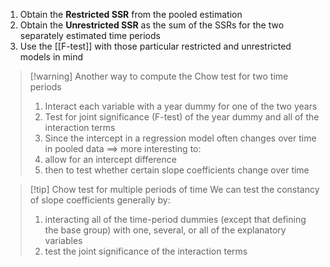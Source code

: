 1. Obtain the **Restricted SSR** from the pooled estimation
2. Obtain the **Unrestricted SSR** as the sum of the SSRs for the two separately estimated time periods
3. Use the [[F-test]] with those particular restricted and unrestricted models in mind

>[!warning] Another way to compute the Chow test for two time periods
>1.  Interact each variable with a year dummy for one of the two years 
>2. Test for joint significance (F-test) of the year dummy and all of the interaction terms
>3. Since the intercept in a regression model often changes over time in pooled data 
>   $\implies$ more interesting to:
>	1. allow for an intercept difference
>	2. then to test whether certain slope coefficients change over time

>[!tip] Chow test for multiple periods of time
>We can test the constancy of slope coefficients generally by:
>1. interacting all of the time-period dummies (except that defining the base group) with one, several, or all of the explanatory variables
>2. test the joint significance of the interaction terms
